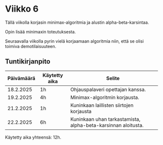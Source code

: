 # Viikko 6

Tällä viikolla korjasin minimax-algoritmia ja alustin alpha-beta-karsintaa.

Opin lisää minimaxin toteutuksesta.

Seuraavalla viikolla pyrin vielä korjaamaan algoritmia niin, että se olisi toimiva demotilaisuuteen.

## Tuntikirjanpito

| Päivämäärä | Käytetty aika | Selite |
|------------|---------------|--------|
| 18.2.2025  | 1h            | Ohjauspalaveri opettajan kanssa. |
| 19.2.2025  | 4h            | Minimax-algoritmin korjausta. |
| 21.2.2025  | 1h            | Kuninkaan laillisten siirtojen korjausta |
| 22.2.2025  | 6h            | Kuninkaan uhan tarkastamista, alpha-beta-karsinnan aloitusta. |


Käytetty aika yhteensä: 12h.
